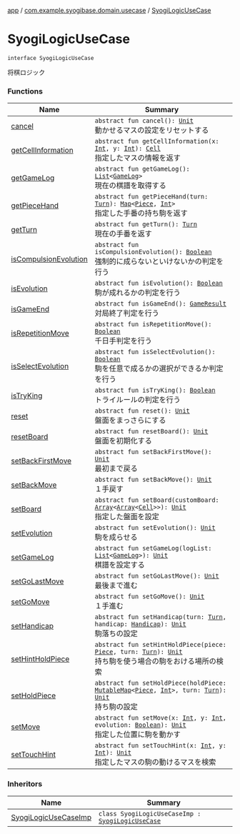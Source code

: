 [app](../../index.md) / [com.example.syogibase.domain.usecase](../index.md) / [SyogiLogicUseCase](./index.md)

# SyogiLogicUseCase

`interface SyogiLogicUseCase`

将棋ロジック

### Functions

| Name | Summary |
|---|---|
| [cancel](cancel.md) | `abstract fun cancel(): `[`Unit`](https://kotlinlang.org/api/latest/jvm/stdlib/kotlin/-unit/index.html)<br>動かせるマスの設定をリセットする |
| [getCellInformation](get-cell-information.md) | `abstract fun getCellInformation(x: `[`Int`](https://kotlinlang.org/api/latest/jvm/stdlib/kotlin/-int/index.html)`, y: `[`Int`](https://kotlinlang.org/api/latest/jvm/stdlib/kotlin/-int/index.html)`): `[`Cell`](../../com.example.syogibase.domain.model/-cell/index.md)<br>指定したマスの情報を返す |
| [getGameLog](get-game-log.md) | `abstract fun getGameLog(): `[`List`](https://kotlinlang.org/api/latest/jvm/stdlib/kotlin.collections/-list/index.html)`<`[`GameLog`](../../com.example.syogibase.domain.model/-game-log/index.md)`>`<br>現在の棋譜を取得する |
| [getPieceHand](get-piece-hand.md) | `abstract fun getPieceHand(turn: `[`Turn`](../../com.example.syogibase.domain.value/-turn/index.md)`): `[`Map`](https://kotlinlang.org/api/latest/jvm/stdlib/kotlin.collections/-map/index.html)`<`[`Piece`](../../com.example.syogibase.domain.model/-piece/index.md)`, `[`Int`](https://kotlinlang.org/api/latest/jvm/stdlib/kotlin/-int/index.html)`>`<br>指定した手番の持ち駒を返す |
| [getTurn](get-turn.md) | `abstract fun getTurn(): `[`Turn`](../../com.example.syogibase.domain.value/-turn/index.md)<br>現在の手番を返す |
| [isCompulsionEvolution](is-compulsion-evolution.md) | `abstract fun isCompulsionEvolution(): `[`Boolean`](https://kotlinlang.org/api/latest/jvm/stdlib/kotlin/-boolean/index.html)<br>強制的に成らないといけないかの判定を行う |
| [isEvolution](is-evolution.md) | `abstract fun isEvolution(): `[`Boolean`](https://kotlinlang.org/api/latest/jvm/stdlib/kotlin/-boolean/index.html)<br>駒が成れるかの判定を行う |
| [isGameEnd](is-game-end.md) | `abstract fun isGameEnd(): `[`GameResult`](../../com.example.syogibase.domain.value/-game-result/index.md)<br>対局終了判定を行う |
| [isRepetitionMove](is-repetition-move.md) | `abstract fun isRepetitionMove(): `[`Boolean`](https://kotlinlang.org/api/latest/jvm/stdlib/kotlin/-boolean/index.html)<br>千日手判定を行う |
| [isSelectEvolution](is-select-evolution.md) | `abstract fun isSelectEvolution(): `[`Boolean`](https://kotlinlang.org/api/latest/jvm/stdlib/kotlin/-boolean/index.html)<br>駒を任意で成るかの選択ができるか判定を行う |
| [isTryKing](is-try-king.md) | `abstract fun isTryKing(): `[`Boolean`](https://kotlinlang.org/api/latest/jvm/stdlib/kotlin/-boolean/index.html)<br>トライルールの判定を行う |
| [reset](reset.md) | `abstract fun reset(): `[`Unit`](https://kotlinlang.org/api/latest/jvm/stdlib/kotlin/-unit/index.html)<br>盤面をまっさらにする |
| [resetBoard](reset-board.md) | `abstract fun resetBoard(): `[`Unit`](https://kotlinlang.org/api/latest/jvm/stdlib/kotlin/-unit/index.html)<br>盤面を初期化する |
| [setBackFirstMove](set-back-first-move.md) | `abstract fun setBackFirstMove(): `[`Unit`](https://kotlinlang.org/api/latest/jvm/stdlib/kotlin/-unit/index.html)<br>最初まで戻る |
| [setBackMove](set-back-move.md) | `abstract fun setBackMove(): `[`Unit`](https://kotlinlang.org/api/latest/jvm/stdlib/kotlin/-unit/index.html)<br>１手戻す |
| [setBoard](set-board.md) | `abstract fun setBoard(customBoard: `[`Array`](https://kotlinlang.org/api/latest/jvm/stdlib/kotlin/-array/index.html)`<`[`Array`](https://kotlinlang.org/api/latest/jvm/stdlib/kotlin/-array/index.html)`<`[`Cell`](../../com.example.syogibase.domain.model/-cell/index.md)`>>): `[`Unit`](https://kotlinlang.org/api/latest/jvm/stdlib/kotlin/-unit/index.html)<br>指定した盤面を設定 |
| [setEvolution](set-evolution.md) | `abstract fun setEvolution(): `[`Unit`](https://kotlinlang.org/api/latest/jvm/stdlib/kotlin/-unit/index.html)<br>駒を成らせる |
| [setGameLog](set-game-log.md) | `abstract fun setGameLog(logList: `[`List`](https://kotlinlang.org/api/latest/jvm/stdlib/kotlin.collections/-list/index.html)`<`[`GameLog`](../../com.example.syogibase.domain.model/-game-log/index.md)`>): `[`Unit`](https://kotlinlang.org/api/latest/jvm/stdlib/kotlin/-unit/index.html)<br>棋譜を設定する |
| [setGoLastMove](set-go-last-move.md) | `abstract fun setGoLastMove(): `[`Unit`](https://kotlinlang.org/api/latest/jvm/stdlib/kotlin/-unit/index.html)<br>最後まで進む |
| [setGoMove](set-go-move.md) | `abstract fun setGoMove(): `[`Unit`](https://kotlinlang.org/api/latest/jvm/stdlib/kotlin/-unit/index.html)<br>１手進む |
| [setHandicap](set-handicap.md) | `abstract fun setHandicap(turn: `[`Turn`](../../com.example.syogibase.domain.value/-turn/index.md)`, handicap: `[`Handicap`](../../com.example.syogibase.domain.value/-handicap/index.md)`): `[`Unit`](https://kotlinlang.org/api/latest/jvm/stdlib/kotlin/-unit/index.html)<br>駒落ちの設定 |
| [setHintHoldPiece](set-hint-hold-piece.md) | `abstract fun setHintHoldPiece(piece: `[`Piece`](../../com.example.syogibase.domain.model/-piece/index.md)`, turn: `[`Turn`](../../com.example.syogibase.domain.value/-turn/index.md)`): `[`Unit`](https://kotlinlang.org/api/latest/jvm/stdlib/kotlin/-unit/index.html)<br>持ち駒を使う場合の駒をおける場所の検索 |
| [setHoldPiece](set-hold-piece.md) | `abstract fun setHoldPiece(holdPiece: `[`MutableMap`](https://kotlinlang.org/api/latest/jvm/stdlib/kotlin.collections/-mutable-map/index.html)`<`[`Piece`](../../com.example.syogibase.domain.model/-piece/index.md)`, `[`Int`](https://kotlinlang.org/api/latest/jvm/stdlib/kotlin/-int/index.html)`>, turn: `[`Turn`](../../com.example.syogibase.domain.value/-turn/index.md)`): `[`Unit`](https://kotlinlang.org/api/latest/jvm/stdlib/kotlin/-unit/index.html)<br>持ち駒の設定 |
| [setMove](set-move.md) | `abstract fun setMove(x: `[`Int`](https://kotlinlang.org/api/latest/jvm/stdlib/kotlin/-int/index.html)`, y: `[`Int`](https://kotlinlang.org/api/latest/jvm/stdlib/kotlin/-int/index.html)`, evolution: `[`Boolean`](https://kotlinlang.org/api/latest/jvm/stdlib/kotlin/-boolean/index.html)`): `[`Unit`](https://kotlinlang.org/api/latest/jvm/stdlib/kotlin/-unit/index.html)<br>指定した位置に駒を動かす |
| [setTouchHint](set-touch-hint.md) | `abstract fun setTouchHint(x: `[`Int`](https://kotlinlang.org/api/latest/jvm/stdlib/kotlin/-int/index.html)`, y: `[`Int`](https://kotlinlang.org/api/latest/jvm/stdlib/kotlin/-int/index.html)`): `[`Unit`](https://kotlinlang.org/api/latest/jvm/stdlib/kotlin/-unit/index.html)<br>指定したマスの駒の動けるマスを検索 |

### Inheritors

| Name | Summary |
|---|---|
| [SyogiLogicUseCaseImp](../-syogi-logic-use-case-imp/index.md) | `class SyogiLogicUseCaseImp : `[`SyogiLogicUseCase`](./index.md) |
